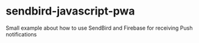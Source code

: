 # sendbird-javascript-pwa
Small example about how to use SendBird and Firebase for receiving Push notifications
